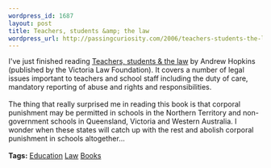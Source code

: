 ```yaml
--- 
wordpress_id: 1687
layout: post
title: Teachers, students &amp; the law
wordpress_url: http://passingcuriosity.com/2006/teachers-students-the-law/
---
```

I've just finished reading <a class="title" href="http://www.victorialaw.org.au/books/teachers_students_and_the_law.htm">Teachers, students & the law</a> by Andrew Hopkins (published by the Victoria Law Foundation). It covers a number of legal issues important to teachers and school staff including the duty of care, mandatory reporting of abuse and rights and responsibilities. <br /><br />The thing that really surprised me in reading this book is that corporal punishment may be permitted in schools in the Northern Territory and non-government schools in Queensland, Victoria and Western Australia. I wonder when these states will catch up with the rest and abolish corporal punishment in schools altogether...<br /><br /><span class="tags"><strong>Tags:</strong> <a rel="tag" href="http://del.icio.us/thsutton/education">Education</a> <a rel="tag" href="http://del.icio.us/thsutton/law">Law</a> <a rel="tag" href="http://del.icio.us/thsutton/books">Books</a> </span>
